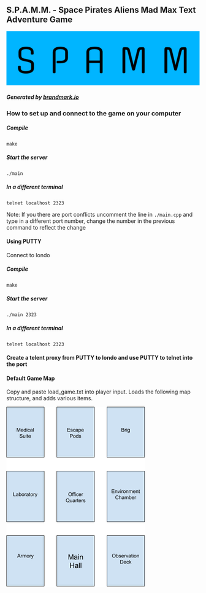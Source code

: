 ## S.P.A.M.M. - Space Pirates Aliens Mad Max Text Adventure Game
![logo_one](readme_images/SPAMMlogo.png)
##### Generated by [brandmark.io](https://brandmark.io)
### How to set up and connect to the game on your computer

##### Compile
`make `
##### Start the server
`./main`
##### In a different terminal
`telnet localhost 2323`

Note: If you there are port conflicts uncomment the line in `./main.cpp` and type in a different port number, change the number in the previous command to reflect the change

#### Using PUTTY
Connect to londo
##### Compile
`make `
##### Start the server
`./main 2323`
##### In a different terminal
`telnet localhost 2323`
#### Create a telent proxy from PUTTY to londo and use PUTTY to telnet into the port

#### Default Game Map
Copy and paste load_game.txt into player input.
Loads the following map structure, and adds various items.

![SPAMM_default_map](readme_images/SPAMM_default_map.png)
